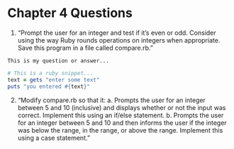 # Chapter 4 Questions

1. “Prompt the user for an integer and test if it’s even or odd. Consider using the way Ruby rounds operations on integers when appropriate. Save this program in a file called compare.rb.”  

```
This is my question or answer...
```

```ruby
# This is a ruby snippet...
text = gets "enter some text"
puts "you entered #{text}"
```

2. “Modify compare.rb so that it:
  a. Prompts the user for an integer between 5 and 10 (inclusive) and displays whether or not the input was correct. Implement this using an if/else statement.
  b. Prompts the user for an integer between 5 and 10 and then informs the user if the integer was below the range, in the range, or above the range. Implement this using a case statement.”
